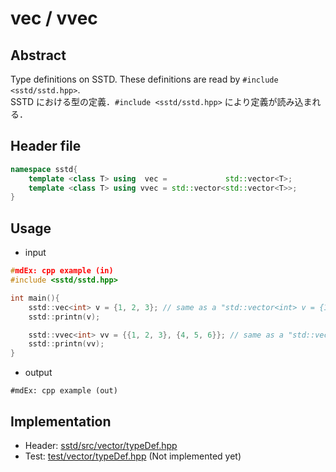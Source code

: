 # vec / vvec
## Abstract
Type definitions on SSTD. These definitions are read by ```#include <sstd/sstd.hpp>```.  
SSTD における型の定義．```#include <sstd/sstd.hpp>``` により定義が読み込まれる．

## Header file
```cpp
namespace sstd{
    template <class T> using  vec =             std::vector<T>;
    template <class T> using vvec = std::vector<std::vector<T>>;
}
```

## Usage
- input
```cpp
#mdEx: cpp example (in)
#include <sstd/sstd.hpp>

int main(){
    sstd::vec<int> v = {1, 2, 3}; // same as a "std::vector<int> v = {1, 2, 3};"
    sstd::printn(v);

    sstd::vvec<int> vv = {{1, 2, 3}, {4, 5, 6}}; // same as a "std::vector<vector<int>> vv = {{1, 2, 3}, {4, 5, 6}};"
    sstd::printn(vv);
}
```
- output  
```
#mdEx: cpp example (out)
```

## Implementation
- Header: [sstd/src/vector/typeDef.hpp](https://github.com/admiswalker/SubStandardLibrary-SSTD-/blob/master/sstd/src/vector/typeDef.hpp)
- Test: [test/vector/typeDef.hpp](https://github.com/admiswalker/SubStandardLibrary-SSTD-/blob/master/test/vector/typeDef.hpp)
  (Not implemented yet)

